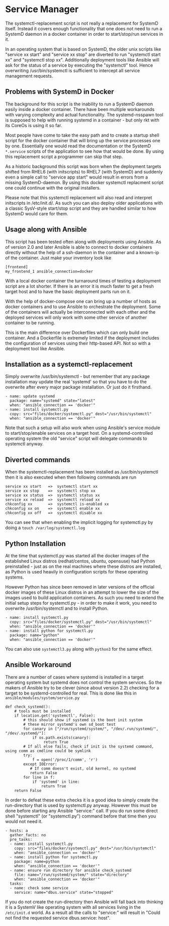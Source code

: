 # Service Manager

The systemctl-replacement script is not really a replacement for SystemD itself.
Instead it covers enough functionality that one does not need to run a SystemD
daemon in a docker container in order to start/stop/run services in it.

In an operating system that is based on SystemD, the older unix scripts like 
"service xx start" and "service xx stop" are diverted to run "systemctl start xx"
and "systemctl stop xx". Additionally deployment tools like Ansible will ask
for the status of a service by executing the "systemctl" tool. Hence overwriting
/usr/bin/systemctl is sufficient to intercept all service management requests.

## Problems with SystemD in Docker

The background for this script is the inability to run a
SystemD daemon easily inside a docker container. There have
been multiple workarounds with varying complexity and actual
functionality. The systemd-nsspawn tool is supposed to help 
with  running systemd in a container - but only rkt with 
its CoreOs is using it so far.

Most people have come to take the easy path and to create a
startup shell script for the docker container that will
bring up the service processes one by one. Essentially one would
read the documentation or the SystemD `*.service` scripts of the
application to see how that would be done. By using this
replacement script a programmer can skip that step.

As a historic background this script was born when the
deployment targets shifted from RHEL6 (with initscripts)
to RHEL7 (with SystemD) and suddenly even a simple call
to "service app start" would result in errors from a missing
SystemD-daemon. By using this docker systemctl replacment
script one could continue with the original installers.

Please note that this systemctl replacement will also
read and interpret initscripts in /etc/init.d/. As such
you can also deploy older applications with a classic 
SysV-style start/stop script and they are handled similar 
to how SystemD would care for them.

## Usage along with Ansible

This script has been tested often along with deployments
using Ansible. As of version 2.0 and later Ansible is
able to connect to docker containers directly without the
help of a ssh-daemon in the container and a known-ip of 
the container. Just make your inventory look like

    [frontend]
    my_frontend_1 ansible_connection=docker

With a local docker container the turnaround times of
testing a deployment script are a lot shorter. If there
is an error it is much faster to get a fresh target host 
and to have the basic deployment parts run on it.

With the help of docker-compose one can bring up a
number of hosts as docker containers and to use Ansible
to orchestrate the deployment. Some of the containers
will actually be interconnected with each other and the
deployed services will only work with some other service
of another container to be running.

This is the main difference over Dockerfiles which can
only build one container. And a Dockerfile is extremely
limited if the deployment includes the configuration of
services using their http-based API. Not so with a
deployment tool like Ansible.

## Installation as a systemctl-replacement

Simply overwrite /usr/bin/systemctl - but remember that
any package installation may update the real 'systemd'
so that you have to do the overwrite after every major
package installation. Or just do it firsthand.

    - name: update systemd
      package: name="systemd" state="latest"
      when: "ansible_connection == 'docker'"
    - name: install systemctl.py
      copy: src="files/docker/systemctl.py" dest="/usr/bin/systemctl"
      when: "ansible_connection == 'docker'"

Note that such a setup will also work when using Ansible's 
service module to start/stop/enable services on a target host.
On a systemd-controlled operating system the old "service" 
script will delegate commands to systemctl anyway.

## Diverted commands

When the systemctl-replacement has been installed as /usr/bin/systemctl
then it is also executed when then following commands are run

    service xx start   =>  systemctl start xx
    service xx stop    =>  systemctl stop xx
    service xx status  =>  systemctl status xx
    service xx reload  =>  systemctl reload xx
    chkconfig xx       =>  systemctl is-enabled xx
    chkconfig xx on    =>  systemctl enable xx
    chkconfig xx off   =>  systemctl disable xx

You can see that when enabling the implicit logging for systemctl.py by
doing a `touch /var/log/systemctl.log`

## Python Installation

At the time that systemctl.py was started all the docker images of the
established Linux distros (redhat/centos, ubuntu, opensuse) had Python
preinstalled - just as on the real machines where these distros are 
installed, as Python is used heavily in configuration scripts for these
operating systems.

However Python has since been removed in later versions of the official
docker images of these Linux distros in an attempt to lower the size of
the images used to build application containers. As such you need to
extend the initial setup steps for systemctl.py - in order to make it
work, you need to overwrite /usr/bin/systemctl and to install Python.

    - name: install systemctl.py
      copy: src="files/docker/systemctl.py" dest="/usr/bin/systemctl"
      when: "ansible_connection == 'docker'"
    - name: install python for systemctl.py
      package: name="python"
      when: "ansible_connection == 'docker'"

You can also use `systemctl3.py` along with `python3` for the same effect.

## Ansible Workaround

There are a number of cases where systemd is installed in a target operating
system but systemd does not control the system services. So the makers of
Ansible try to be clever (since about version 2.2) checking for a target to
be systemd-controlled for real. This is done like this in 
`ansible/modules/system/service.py`

    def check_systemd():
        # tools must be installed
        if location.get('systemctl', False):
            # this should show if systemd is the boot init system
            # these mirror systemd's own sd_boot test 
            for canary in ["/run/systemd/system/", "/dev/.run/systemd/", "/dev/.systemd/"]:
                if os.path.exists(canary):
                     return True
            # If all else fails, check if init is the systemd command, using comm as cmdline could be symlink
            try:
                f = open('/proc/1/comm', 'r')
            except IOError:
               # If comm doesn't exist, old kernel, no systemd
               return False
            for line in f:
                if 'systemd' in line:
                    return True
        return False

In order to defeat these extra checks it is a good idea to simply create
the run-directory that is used by systemctl.py anyway. However this must
be done before starting any Ansible "service:" call. If you do run some
direct shell "systemctl" (or "systemctl.py") command before that time then
you would not need it.


    - hosts: a
      gather_facts: no
      pre_tasks:
      - name: install systemctl.py
        copy: src="files/docker/systemctl.py" dest="/usr/bin/systemctl"
        when: "ansible_connection == 'docker'"
      - name: install python for systemctl.py
        package: name=python
        when: "ansible_connection == 'docker'"
      - name: ensure run directory for ansible check_systemd
        file: name="/run/systemd/system/" state="directory"
        when: "ansible_connection == 'docker'"
      tasks:
      - name: check some service
        service: name="dbus.service" state="stopped"

If you do not create the run-directory then Ansible will fall back into
thinking it is a SystemV like operating system with all services living in 
the `/etc/init.d` world. As a result all the calls to "service:" will
result in "Could not find the requested service dbus.service: host".

